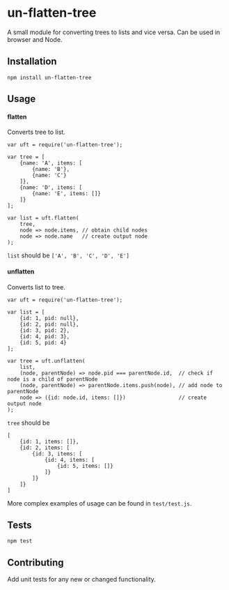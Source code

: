 un-flatten-tree
=========

A small module for converting trees to lists and vice versa. Can be used in browser and Node.

## Installation

  `npm install un-flatten-tree`

## Usage

#### flatten
Converts tree to list.

    var uft = require('un-flatten-tree');
    
    var tree = [
        {name: 'A', items: [
            {name: 'B'},
            {name: 'C'}
        ]},
        {name: 'D', items: [
            {name: 'E', items: []}
        ]}
    ];
    
    var list = uft.flatten(
        tree,
        node => node.items, // obtain child nodes
        node => node.name   // create output node
    );
  
`list` should be `['A', 'B', 'C', 'D', 'E']`

#### unflatten
Converts list to tree.

    var uft = require('un-flatten-tree');
    
    var list = [
        {id: 1, pid: null},
        {id: 2, pid: null},
        {id: 3, pid: 2},
        {id: 4, pid: 3},
        {id: 5, pid: 4}
    ];
    
    var tree = uft.unflatten(
        list,
        (node, parentNode) => node.pid === parentNode.id,  // check if node is a child of parentNode
        (node, parentNode) => parentNode.items.push(node), // add node to parentNode
        node => ({id: node.id, items: []})                 // create output node
    );
    
`tree` should be
  
    [
        {id: 1, items: []}, 
        {id: 2, items: [
            {id: 3, items: [
                {id: 4, items: [
                    {id: 5, items: []}
                ]}
            ]}
        ]}
    ]
    
More complex examples of usage can be found in `test/test.js`.     

## Tests

  `npm test`

## Contributing

Add unit tests for any new or changed functionality.